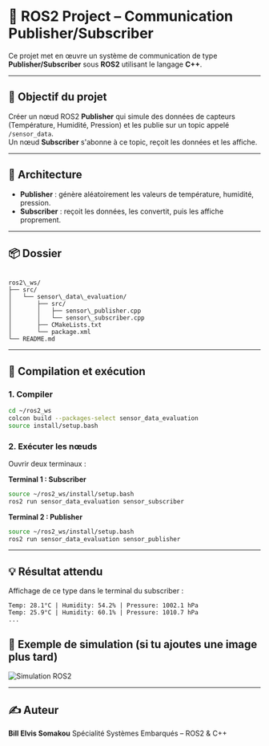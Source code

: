 
# 🚀 ROS2 Project – Communication Publisher/Subscriber

Ce projet met en œuvre un système de communication de type **Publisher/Subscriber** sous **ROS2** utilisant le langage **C++**.

---

## 📌 Objectif du projet

Créer un nœud ROS2 **Publisher** qui simule des données de capteurs (Température, Humidité, Pression) et les publie sur un topic appelé `/sensor_data`.  
Un nœud **Subscriber** s'abonne à ce topic, reçoit les données et les affiche.

---

## 🧱 Architecture

- **Publisher** : génère aléatoirement les valeurs de température, humidité, pression.
- **Subscriber** : reçoit les données, les convertit, puis les affiche proprement.

---

## 📦 Dossier

```

ros2\_ws/
├── src/
│   └── sensor\_data\_evaluation/
│       ├── src/
│       │   ├── sensor\_publisher.cpp
│       │   └── sensor\_subscriber.cpp
│       ├── CMakeLists.txt
│       └── package.xml
└── README.md

````

---

## 🔧 Compilation et exécution

### 1. Compiler

```bash
cd ~/ros2_ws
colcon build --packages-select sensor_data_evaluation
source install/setup.bash
````

### 2. Exécuter les nœuds

Ouvrir deux terminaux :

**Terminal 1 : Subscriber**

```bash
source ~/ros2_ws/install/setup.bash
ros2 run sensor_data_evaluation sensor_subscriber
```

**Terminal 2 : Publisher**

```bash
source ~/ros2_ws/install/setup.bash
ros2 run sensor_data_evaluation sensor_publisher
```

---

## 💡 Résultat attendu

Affichage de ce type dans le terminal du subscriber :

```
Temp: 28.1°C | Humidity: 54.2% | Pressure: 1002.1 hPa
Temp: 25.9°C | Humidity: 60.1% | Pressure: 1010.7 hPa
...
```



## 📸 Exemple de simulation (si tu ajoutes une image plus tard)

![Simulation ROS2](./img/simulation.png)

---

## ✍️ Auteur

**Bill Elvis Somakou**
Spécialité Systèmes Embarqués – ROS2 & C++


